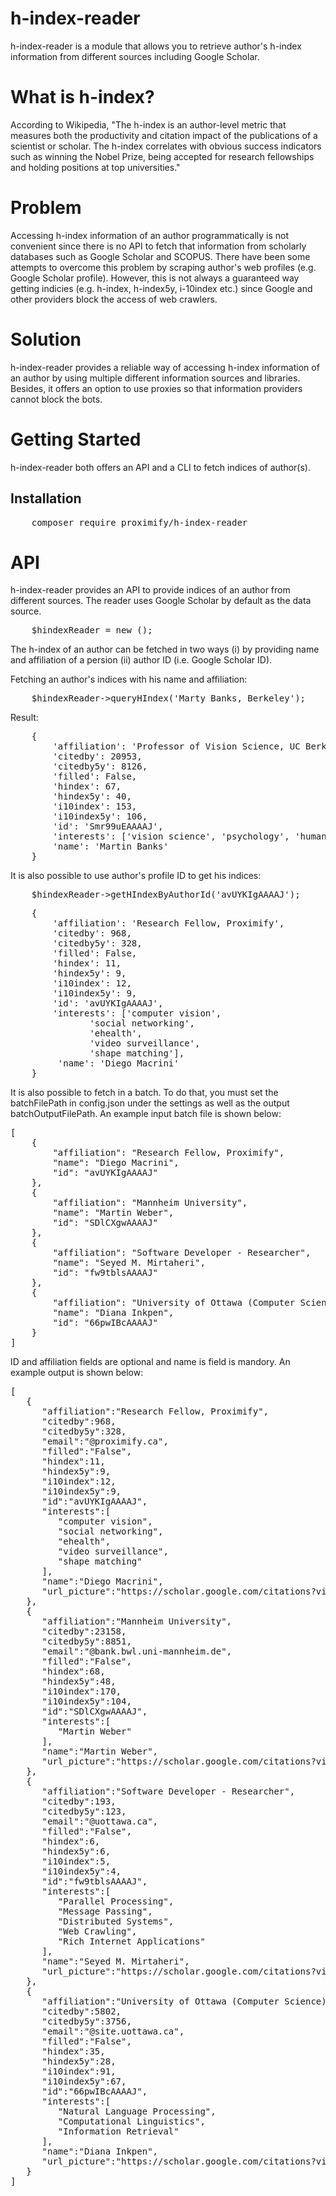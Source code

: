 # h-index-reader

h-index-reader is a module that allows you to retrieve author's h-index information from different sources including Google Scholar.

# What is h-index?

According to Wikipedia, "The h-index is an author-level metric that measures both the productivity and citation impact of the publications of a scientist or scholar. The h-index correlates with obvious success indicators such as winning the Nobel Prize, being accepted for research fellowships and holding positions at top universities."

# Problem

Accessing h-index information of an author programmatically is not convenient since there is no API to fetch that information from scholarly databases such as Google Scholar and SCOPUS. There have been some attempts to overcome this problem by scraping author's web profiles (e.g. Google Scholar profile). However, this is not always a guaranteed way getting indicies (e.g. h-index, h-index5y, i-10index etc.) since Google and other providers block the access of web crawlers.

# Solution

h-index-reader provides a reliable way of accessing h-index information of an author by using multiple different information sources and libraries. Besides, it offers an option to use proxies so that information providers cannot block the bots.

# Getting Started

h-index-reader both offers an API and a CLI to fetch indices of author(s). 

## Installation
<pre>
    composer require proximify/h-index-reader
</pre>

# API 

h-index-reader provides an API to provide indices of an author from different sources.  The reader uses Google Scholar by default as the data source.

<pre>
    $hindexReader = new ();
</pre>


The h-index of an author can be fetched in two ways (i) by providing name and affiliation of a persion (ii) author ID (i.e. Google Scholar ID).

Fetching an author's indices with his name and affiliation:

<pre>
    $hindexReader->queryHIndex('Marty Banks, Berkeley');
</pre>

Result:

<pre>
    {
        'affiliation': 'Professor of Vision Science, UC Berkeley',
        'citedby': 20953,
        'citedby5y': 8126,
        'filled': False,
        'hindex': 67,
        'hindex5y': 40,
        'i10index': 153,
        'i10index5y': 106,
        'id': 'Smr99uEAAAAJ',
        'interests': ['vision science', 'psychology', 'human factors', 'neuroscience'],
        'name': 'Martin Banks'
    }
</pre>

It is also possible to use author's profile ID to get his indices: 

<pre>
    $hindexReader->getHIndexByAuthorId('avUYKIgAAAAJ');
</pre>

<pre>
    {   
        'affiliation': 'Research Fellow, Proximify',
        'citedby': 968,
        'citedby5y': 328,
        'filled': False,
        'hindex': 11,
        'hindex5y': 9,
        'i10index': 12,
        'i10index5y': 9,
        'id': 'avUYKIgAAAAJ',
        'interests': ['computer vision',
               'social networking',
               'ehealth',
               'video surveillance',
               'shape matching'],
         'name': 'Diego Macrini'
    }
</pre>

It is also possible to fetch in a batch. To do that, you must set the batchFilePath in config.json under the settings as well as the output batchOutputFilePath. An example input batch file is shown below:

<pre>
[
    {
        "affiliation": "Research Fellow, Proximify",
        "name": "Diego Macrini",
        "id": "avUYKIgAAAAJ"
    },
    {
        "affiliation": "Mannheim University",
        "name": "Martin Weber",
        "id": "SDlCXgwAAAAJ"
    },
    {
        "affiliation": "Software Developer - Researcher",
        "name": "Seyed M. Mirtaheri",
        "id": "fw9tblsAAAAJ"
    },
    {
        "affiliation": "University of Ottawa (Computer Science)",
        "name": "Diana Inkpen",
        "id": "66pwIBcAAAAJ"
    }
]
</pre>

ID and affiliation fields are optional and name is field is mandory. An example output is shown below:

<pre>
[
   {
      "affiliation":"Research Fellow, Proximify",
      "citedby":968,
      "citedby5y":328,
      "email":"@proximify.ca",
      "filled":"False",
      "hindex":11,
      "hindex5y":9,
      "i10index":12,
      "i10index5y":9,
      "id":"avUYKIgAAAAJ",
      "interests":[
         "computer vision",
         "social networking",
         "ehealth",
         "video surveillance",
         "shape matching"
      ],
      "name":"Diego Macrini",
      "url_picture":"https://scholar.google.com/citations?view_op=medium_photo&user=avUYKIgAAAAJ"
   },
   {
      "affiliation":"Mannheim University",
      "citedby":23158,
      "citedby5y":8851,
      "email":"@bank.bwl.uni-mannheim.de",
      "filled":"False",
      "hindex":68,
      "hindex5y":48,
      "i10index":170,
      "i10index5y":104,
      "id":"SDlCXgwAAAAJ",
      "interests":[
         "Martin Weber"
      ],
      "name":"Martin Weber",
      "url_picture":"https://scholar.google.com/citations?view_op=medium_photo&user=SDlCXgwAAAAJ"
   },
   {
      "affiliation":"Software Developer - Researcher",
      "citedby":193,
      "citedby5y":123,
      "email":"@uottawa.ca",
      "filled":"False",
      "hindex":6,
      "hindex5y":6,
      "i10index":5,
      "i10index5y":4,
      "id":"fw9tblsAAAAJ",
      "interests":[
         "Parallel Processing",
         "Message Passing",
         "Distributed Systems",
         "Web Crawling",
         "Rich Internet Applications"
      ],
      "name":"Seyed M. Mirtaheri",
      "url_picture":"https://scholar.google.com/citations?view_op=medium_photo&user=fw9tblsAAAAJ"
   },
   {
      "affiliation":"University of Ottawa (Computer Science)",
      "citedby":5802,
      "citedby5y":3756,
      "email":"@site.uottawa.ca",
      "filled":"False",
      "hindex":35,
      "hindex5y":28,
      "i10index":91,
      "i10index5y":67,
      "id":"66pwIBcAAAAJ",
      "interests":[
         "Natural Language Processing",
         "Computational Linguistics",
         "Information Retrieval"
      ],
      "name":"Diana Inkpen",
      "url_picture":"https://scholar.google.com/citations?view_op=medium_photo&user=66pwIBcAAAAJ"
   }
]
</pre>